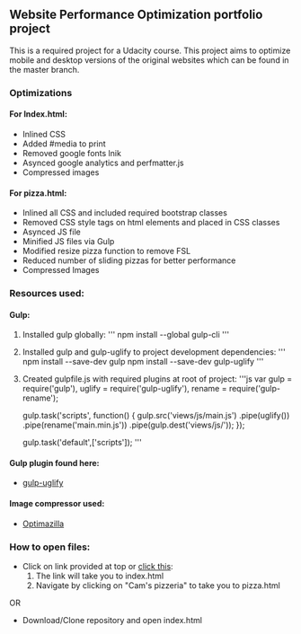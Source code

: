 ## Website Performance Optimization portfolio project

This is a required project for a Udacity course. This project aims to optimize mobile and desktop versions of the original websites which can be found in the master branch.

### Optimizations

#### For Index.html:
* Inlined CSS
* Added #media to print
* Removed google fonts lnik
* Asynced google analytics and perfmatter.js
* Compressed images

#### For pizza.html:
* Inlined all CSS and included required bootstrap classes
* Removed CSS style tags on html elements and placed in CSS classes
* Asynced JS file
* Minified JS files via Gulp
* Modified resize pizza function to remove FSL
* Reduced number of sliding pizzas for better performance
* Compressed Images

### Resources used:

#### Gulp:
1. Installed gulp globally:
	'''
	npm install --global gulp-cli
	'''
2. Installed gulp and gulp-uglify to project development dependencies:
	'''
	npm install --save-dev gulp
	npm install --save-dev gulp-uglify
	'''
3. Created gulpfile.js with required plugins at root of project:
	'''js
	var gulp = require('gulp'),
    uglify = require('gulp-uglify'),
    rename = require('gulp-rename');

	gulp.task('scripts', function() {
		gulp.src('views/js/main.js')
		.pipe(uglify())
		.pipe(rename('main.min.js'))
		.pipe(gulp.dest('views/js/'));
	});

	gulp.task('default',['scripts']);
	'''
#### Gulp plugin found here:
* [gulp-uglify](https://www.npmjs.com/package/gulp-uglify)

#### Image compressor used:
* [Optimazilla](http://optimizilla.com/)

### How to open files:
* Click on link provided at top or [click this](http://johnnyqbui.github.io/frontend-nanodegree-mobile-portfolio):
	1. The link will take you to index.html
	2. Navigate by clicking on "Cam's pizzeria" to take you to pizza.html

OR

* Download/Clone repository and open index.html

